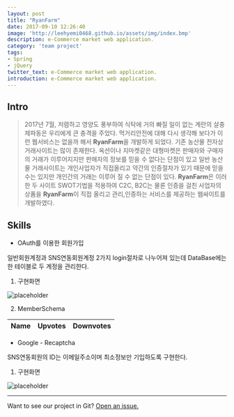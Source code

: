 ```yaml
---
layout: post
title: "RyanFarm"
date: 2017-09-10 12:26:40
image: 'http://leehyemi0468.github.io/assets/img/index.bmp'
description: e-Commerce market web application.
category: 'team project'
tags:
- Spring
- jQuery
twitter_text: e-Commerce market web application.
introduction: e-Commerce market web application.
---
```


## Intro
>   2017년 7월, 저렴하고 영양도 풍부하여 식탁에 거의 빠질 일이 없는 계란의 살충제파동은 우리에게 큰 충격을 주었다. 먹거리안전에 대해 다시 생각해 보다가 이런 웹서비스는 없을까 해서 **RyanFarm**을 개발하게 되었다. 기존 농산물 전자상거래사이트는 많이 존재한다. 옥션이나 지마켓같은 대형마켓은 판매자와 구매자의 거래가 이루어지지만 판매자의 정보를 믿을 수 없다는 단점이 있고 일반 농산물 거래사이트는 개인사업자가 직접올리고 약간의 인증절차가 있기 때문에 믿을 수는 있지만 개인간의 거래는 이루어 질 수 없는 단점이 있다. **RyanFarm**은 이러한 두 사이트 SWOT기법을 적용하여 C2C, B2C는 물론 인증을 걸친 사업자의 상품을 **RyanFarm**이 직접 올리고 관리,인증하는 서비스를 제공하는 웹싸이트를 개발하였다. 


## Skills
* OAuth를 이용한 회원가입 

 일반회원계정과 SNS연동회원계정 2가지 login절차로 나누어져 있는데 DataBase에는 한 테이블로 두 계정을 관리한다. 
 
 1. 구현화면 
 
 ![placeholder](https://leehyemi0468.github.io/assets/img/loginform.bmp "Large example image")
 
 2. MemberSchema
<table>
  <thead>
    <tr>
      <th>Name</th>
      <th>Upvotes</th>
      <th>Downvotes</th>
    </tr>
  </thead>
</table>



* Google - Recaptcha

SNS연동회원의  ID는 이메일주소이며 최소정보만 기입하도록 구현한다. 

1. 구현화면 

 ![placeholder](https://leehyemi0468.github.io/assets/img/joinform.bmp "Large example image")


-----

Want to see our project in Git? <a href="https://github.com/kyungso/Farm_Spring">Open an issue.</a>









